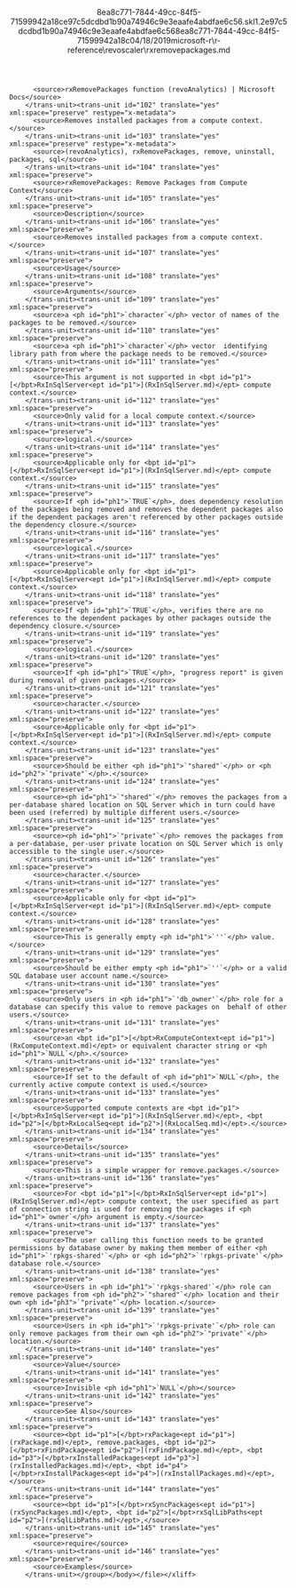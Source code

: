 <?xml version="1.0"?><xliff version="1.2" xmlns="urn:oasis:names:tc:xliff:document:1.2" xmlns:xsi="http://www.w3.org/2001/XMLSchema-instance" xsi:schemaLocation="urn:oasis:names:tc:xliff:document:1.2 xliff-core-1.2-transitional.xsd"><file datatype="xml" original="rxremovepackages.md" source-language="en-US" target-language="en-US"><header><tool tool-id="mdxliff" tool-name="mdxliff" tool-version="1.0-d1654b2" tool-company="Microsoft" /><xliffext:skl_file_name xmlns:xliffext="urn:microsoft:content:schema:xliffextensions">8ea8c771-7844-49cc-84f5-71599942a18ce97c5dcdbd1b90a74946c9e3eaafe4abdfae6c56.skl</xliffext:skl_file_name><xliffext:version xmlns:xliffext="urn:microsoft:content:schema:xliffextensions">1.2</xliffext:version><xliffext:ms.openlocfilehash xmlns:xliffext="urn:microsoft:content:schema:xliffextensions">e97c5dcdbd1b90a74946c9e3eaafe4abdfae6c56</xliffext:ms.openlocfilehash><xliffext:ms.sourcegitcommit xmlns:xliffext="urn:microsoft:content:schema:xliffextensions">8ea8c771-7844-49cc-84f5-71599942a18c</xliffext:ms.sourcegitcommit><xliffext:ms.lasthandoff xmlns:xliffext="urn:microsoft:content:schema:xliffextensions">04/18/2019</xliffext:ms.lasthandoff><xliffext:ms.openlocfilepath xmlns:xliffext="urn:microsoft:content:schema:xliffextensions">microsoft-r\r-reference\revoscaler\rxremovepackages.md</xliffext:ms.openlocfilepath></header><body><group id="content" extype="content"><trans-unit id="101" translate="yes" xml:space="preserve" restype="x-metadata">
          <source>rxRemovePackages function (revoAnalytics) | Microsoft Docs</source>
        </trans-unit><trans-unit id="102" translate="yes" xml:space="preserve" restype="x-metadata">
          <source>Removes installed packages from a compute context.</source>
        </trans-unit><trans-unit id="103" translate="yes" xml:space="preserve" restype="x-metadata">
          <source>(revoAnalytics), rxRemovePackages, remove, uninstall, packages, sql</source>
        </trans-unit><trans-unit id="104" translate="yes" xml:space="preserve">
          <source>rxRemovePackages: Remove Packages from Compute Context</source>
        </trans-unit><trans-unit id="105" translate="yes" xml:space="preserve">
          <source>Description</source>
        </trans-unit><trans-unit id="106" translate="yes" xml:space="preserve">
          <source>Removes installed packages from a compute context.</source>
        </trans-unit><trans-unit id="107" translate="yes" xml:space="preserve">
          <source>Usage</source>
        </trans-unit><trans-unit id="108" translate="yes" xml:space="preserve">
          <source>Arguments</source>
        </trans-unit><trans-unit id="109" translate="yes" xml:space="preserve">
          <source>a <ph id="ph1">`character`</ph> vector of names of the packages to be removed.</source>
        </trans-unit><trans-unit id="110" translate="yes" xml:space="preserve">
          <source>a <ph id="ph1">`character`</ph> vector  identifying library path from where the package needs to be removed.</source>
        </trans-unit><trans-unit id="111" translate="yes" xml:space="preserve">
          <source>This argument is not supported in <bpt id="p1">[</bpt>RxInSqlServer<ept id="p1">](RxInSqlServer.md)</ept> compute context.</source>
        </trans-unit><trans-unit id="112" translate="yes" xml:space="preserve">
          <source>Only valid for a local compute context.</source>
        </trans-unit><trans-unit id="113" translate="yes" xml:space="preserve">
          <source>logical.</source>
        </trans-unit><trans-unit id="114" translate="yes" xml:space="preserve">
          <source>Applicable only for <bpt id="p1">[</bpt>RxInSqlServer<ept id="p1">](RxInSqlServer.md)</ept> compute context.</source>
        </trans-unit><trans-unit id="115" translate="yes" xml:space="preserve">
          <source>If <ph id="ph1">`TRUE`</ph>, does dependency resolution of the packages being removed and removes the dependent packages also if the dependent packages aren't referenced by other packages outside the dependency closure.</source>
        </trans-unit><trans-unit id="116" translate="yes" xml:space="preserve">
          <source>logical.</source>
        </trans-unit><trans-unit id="117" translate="yes" xml:space="preserve">
          <source>Applicable only for <bpt id="p1">[</bpt>RxInSqlServer<ept id="p1">](RxInSqlServer.md)</ept> compute context.</source>
        </trans-unit><trans-unit id="118" translate="yes" xml:space="preserve">
          <source>If <ph id="ph1">`TRUE`</ph>, verifies there are no references to the dependent packages by other packages outside the dependency closure.</source>
        </trans-unit><trans-unit id="119" translate="yes" xml:space="preserve">
          <source>logical.</source>
        </trans-unit><trans-unit id="120" translate="yes" xml:space="preserve">
          <source>If <ph id="ph1">`TRUE`</ph>, "progress report" is given during removal of given packages.</source>
        </trans-unit><trans-unit id="121" translate="yes" xml:space="preserve">
          <source>character.</source>
        </trans-unit><trans-unit id="122" translate="yes" xml:space="preserve">
          <source>Applicable only for <bpt id="p1">[</bpt>RxInSqlServer<ept id="p1">](RxInSqlServer.md)</ept> compute context.</source>
        </trans-unit><trans-unit id="123" translate="yes" xml:space="preserve">
          <source>Should be either <ph id="ph1">`"shared"`</ph> or <ph id="ph2">`"private"`</ph>.</source>
        </trans-unit><trans-unit id="124" translate="yes" xml:space="preserve">
          <source><ph id="ph1">`"shared"`</ph> removes the packages from a per-database shared location on SQL Server which in turn could have been used (referred) by multiple different users.</source>
        </trans-unit><trans-unit id="125" translate="yes" xml:space="preserve">
          <source><ph id="ph1">`"private"`</ph> removes the packages from a per-database, per-user private location on SQL Server which is only accessible to the single user.</source>
        </trans-unit><trans-unit id="126" translate="yes" xml:space="preserve">
          <source>character.</source>
        </trans-unit><trans-unit id="127" translate="yes" xml:space="preserve">
          <source>Applicable only for <bpt id="p1">[</bpt>RxInSqlServer<ept id="p1">](RxInSqlServer.md)</ept> compute context.</source>
        </trans-unit><trans-unit id="128" translate="yes" xml:space="preserve">
          <source>This is generally empty <ph id="ph1">`''`</ph> value.</source>
        </trans-unit><trans-unit id="129" translate="yes" xml:space="preserve">
          <source>Should be either empty <ph id="ph1">`''`</ph> or a valid SQL database user account name.</source>
        </trans-unit><trans-unit id="130" translate="yes" xml:space="preserve">
          <source>Only users in <ph id="ph1">`'db_owner'`</ph> role for a database can specify this value to remove packages on  behalf of other users.</source>
        </trans-unit><trans-unit id="131" translate="yes" xml:space="preserve">
          <source>an <bpt id="p1">[</bpt>RxComputeContext<ept id="p1">](RxComputeContext.md)</ept> or equivalent character string or <ph id="ph1">`NULL`</ph>.</source>
        </trans-unit><trans-unit id="132" translate="yes" xml:space="preserve">
          <source>If set to the default of <ph id="ph1">`NULL`</ph>, the currently active compute context is used.</source>
        </trans-unit><trans-unit id="133" translate="yes" xml:space="preserve">
          <source>Supported compute contexts are <bpt id="p1">[</bpt>RxInSqlServer<ept id="p1">](RxInSqlServer.md)</ept>, <bpt id="p2">[</bpt>RxLocalSeq<ept id="p2">](RxLocalSeq.md)</ept>.</source>
        </trans-unit><trans-unit id="134" translate="yes" xml:space="preserve">
          <source>Details</source>
        </trans-unit><trans-unit id="135" translate="yes" xml:space="preserve">
          <source>This is a simple wrapper for remove.packages.</source>
        </trans-unit><trans-unit id="136" translate="yes" xml:space="preserve">
          <source>For <bpt id="p1">[</bpt>RxInSqlServer<ept id="p1">](RxInSqlServer.md)</ept> compute context, the user specified as part of connection string is used for removing the packages if <ph id="ph1">`owner`</ph> argument is empty.</source>
        </trans-unit><trans-unit id="137" translate="yes" xml:space="preserve">
          <source>The user calling this function needs to be granted permissions by database owner by making them member of either <ph id="ph1">`'rpkgs-shared'`</ph> or <ph id="ph2">`'rpkgs-private'`</ph> database role.</source>
        </trans-unit><trans-unit id="138" translate="yes" xml:space="preserve">
          <source>Users in <ph id="ph1">`'rpkgs-shared'`</ph> role can remove packages from <ph id="ph2">`"shared"`</ph> location and their own <ph id="ph3">`"private"`</ph> location.</source>
        </trans-unit><trans-unit id="139" translate="yes" xml:space="preserve">
          <source>Users in <ph id="ph1">`'rpkgs-private'`</ph> role can only remove packages from their own <ph id="ph2">`"private"`</ph> location.</source>
        </trans-unit><trans-unit id="140" translate="yes" xml:space="preserve">
          <source>Value</source>
        </trans-unit><trans-unit id="141" translate="yes" xml:space="preserve">
          <source>Invisible <ph id="ph1">`NULL`</ph></source>
        </trans-unit><trans-unit id="142" translate="yes" xml:space="preserve">
          <source>See Also</source>
        </trans-unit><trans-unit id="143" translate="yes" xml:space="preserve">
          <source><bpt id="p1">[</bpt>rxPackage<ept id="p1">](rxPackage.md)</ept>, remove.packages, <bpt id="p2">[</bpt>rxFindPackage<ept id="p2">](rxFindPackage.md)</ept>, <bpt id="p3">[</bpt>rxInstalledPackages<ept id="p3">](rxInstalledPackages.md)</ept>, <bpt id="p4">[</bpt>rxInstallPackages<ept id="p4">](rxInstallPackages.md)</ept>,</source>
        </trans-unit><trans-unit id="144" translate="yes" xml:space="preserve">
          <source><bpt id="p1">[</bpt>rxSyncPackages<ept id="p1">](rxSyncPackages.md)</ept>, <bpt id="p2">[</bpt>rxSqlLibPaths<ept id="p2">](rxSqlLibPaths.md)</ept>,</source>
        </trans-unit><trans-unit id="145" translate="yes" xml:space="preserve">
          <source>require</source>
        </trans-unit><trans-unit id="146" translate="yes" xml:space="preserve">
          <source>Examples</source>
        </trans-unit></group></body></file></xliff>